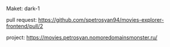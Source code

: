 Maket: dark-1

pull request: https://github.com/spetrosyan94/movies-explorer-frontend/pull/2

project: https://movies.petrosyan.nomoredomainsmonster.ru/
